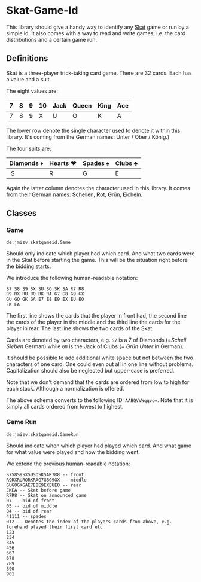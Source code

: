 # Skat-Game-Id

This library should give a handy way to identify any [Skat](https://en.wikipedia.org/wiki/Skat_(card_game)) game or run by a
simple id. It also comes with a way to read and write games, i.e. the card distributions and a certain game run.

## Definitions

Skat is a three-player trick-taking card game. There are 32 cards. Each has a value and a suit.

The eight values are:

| 7 | 8 | 9 | 10 | Jack | Queen | King | Ace |
|---|---|---|----|---|---|---|---|
| 7 | 8 | 9 | X  | U | O | K | A |

The lower row denote the single character used to denote it within this library. It's coming from the German names:
Unter / Ober / König.)

The four suits are:

| Diamonds ♦ | Hearts ♥ | Spades ♠ | Clubs ♣  |
|---|---|---|----------|
| ️ S | R | G | E        |

Again the latter column denotes the character used in this library.
It comes from their German names: **S**chellen, **R**ot,
**G**rün, **E**icheln.

## Classes

### Game

`de.jmizv.skatgameid.Game`

Should only indicate which player had which card. And what two cards were in the Skat before starting the game. This will
be the situation right before the bidding starts.

We introduce the following human-readable notation:

```
S7 S8 S9 SX SU SO SK SA R7 R8
R9 RX RU RO RK RA G7 G8 G9 GX
GU GO GK GA E7 E8 E9 EX EU EO
EK EA
```

The first line shows the cards that the player in front had, the second line the cards of the player in the middle and
the third line the cards for the player in rear. The last line shows the two cards of the Skat.

Cards are denoted by two characters, e.g. `S7` is a 7 of Diamonds (=_Schell Sieben_ German)
while `GU` is the Jack of Clubs (= _Grün Unter_ in German).

It should be possible to add additional white space but not between the two characters of one card. One could even put
all in one line without problems. Capitalization should also be neglected but upper-case is preferred.

Note that we don't demand that the cards are ordered from low to high for each stack. Although a normalization is offered.

The above schema converts to the following ID: `AABQVVWqqvo=`. Note that it is simply all cards
ordered from lowest to highest.


### Game Run

`de.jmizv.skatgameid.GameRun`

Should indicate when which player had played which card.
And what game for what value were played and how the bidding went.

We extend the previous human-readable notation:

```
S7S8S9SXSUSOSKSAR7R8 -- front
R9RXRURORKRAG7G8G9GX -- middle
GUGOGKGAE7E8E9EXEUEO -- rear
EKEA -- Skat before game
R7R8 -- Skat on announced game
07 -- bid of front
05 -- bid of middle
04 -- bid of rear
41111 -- spades
012 -- Denotes the index of the players cards from above, e.g. forehand played their first card etc
123
234
345
456
567
678
789
890
901
```

